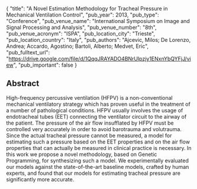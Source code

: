 {
  "title": "A Novel Estimation Methodology for Tracheal Pressure in Mechanical Ventilation Control",
  "pub_year": 2013,
  "pub_type": "Conference",
  "pub_venue_name": "International Symposium on Image and Signal Processing and Analysis",
  "pub_venue_number": "8th",
  "pub_venue_acronym": "ISPA",
  "pub_location_city": "Trieste",
  "pub_location_country": "Italy",
  "pub_authors": "Ajcevic, Milos; De Lorenzo, Andrea; Accardo, Agostino; Bartoli, Alberto; Medvet, Eric",
  "pub_fulltext_url": "https://drive.google.com/file/d/1QqqJRAYADO4BNrUIpzjy1ENxnYbQYFjJ/view",
  "pub_important": false
}

## Abstract
High-frequency percussive ventilation (HFPV) is a non-conventional mechanical ventilatory strategy which has proven useful in the treatment of a number of pathological conditions. HFPV usually involves the usage of endotracheal tubes (EET) connecting the ventilator circuit to the airway of the patient. The pressure of the air flow insufflated by HFPV must be controlled very accurately in order to avoid barotrauma and volutrauma. Since the actual tracheal pressure cannot be measured, a model for estimating such a pressure based on the EET properties and on the air flow properties that can actually be measured in clinical practice is necessary. In this work we propose a novel methodology, based on Genetic Programming, for synthesizing such a model. We experimentally evaluated our models against the state-of-the-art baseline models, crafted by human experts, and found that our models for estimating tracheal pressure are significantly more accurate.
